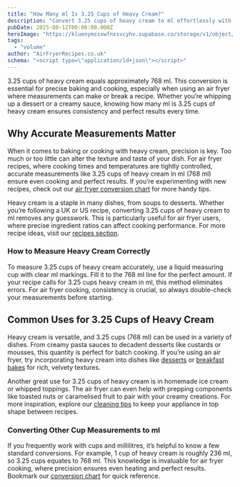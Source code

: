 ```yaml
---
title: "How Many ml Is 3.25 Cups of Heavy Cream?"
description: "Convert 3.25 cups of heavy cream to ml effortlessly with our simple guide. Perfect for baking and air fryer recipes. Get precise measurements now!"
pubDate: 2025-08-12T00:00:00.000Z
heroImage: "https://klueoymssxwfnxsvcyhv.supabase.co/storage/v1/object/public/md/how-many-ml-is-3-25-cups-of-heavy-cream-48029c03.webp"
tags:
  - "volume"
author: "AirFryerRecipes.co.uk"
schema: "<script type=\"application/ld+json\"></script>"
---
```


<p>3.25 cups of heavy cream equals approximately 768 ml. This conversion is essential for precise baking and cooking, especially when using an air fryer where measurements can make or break a recipe. Whether you’re whipping up a dessert or a creamy sauce, knowing how many ml is 3.25 cups of heavy cream ensures consistency and perfect results every time.</p>

<h2>Why Accurate Measurements Matter</h2>  
<p>When it comes to baking or cooking with heavy cream, precision is key. Too much or too little can alter the texture and taste of your dish. For air fryer recipes, where cooking times and temperatures are tightly controlled, accurate measurements like 3.25 cups of heavy cream in ml (768 ml) ensure even cooking and perfect results. If you’re experimenting with new recipes, check out our <a href=https://www.airfryerrecipe.co.uk/air-fryer-conversion-chart>air fryer conversion chart</a> for more handy tips.</p>  

<p>Heavy cream is a staple in many dishes, from soups to desserts. Whether you’re following a UK or US recipe, converting 3.25 cups of heavy cream to ml removes any guesswork. This is particularly useful for air fryer users, where precise ingredient ratios can affect cooking performance. For more recipe ideas, visit our <a href=https://www.airfryerrecipe.co.uk/recipes>recipes section</a>.</p>  

<h3>How to Measure Heavy Cream Correctly</h3>  
<p>To measure 3.25 cups of heavy cream accurately, use a liquid measuring cup with clear ml markings. Fill it to the 768 ml line for the perfect amount. If your recipe calls for 3.25 cups heavy cream in ml, this method eliminates errors. For air fryer cooking, consistency is crucial, so always double-check your measurements before starting.</p>  

<h2>Common Uses for 3.25 Cups of Heavy Cream</h2>  
<p>Heavy cream is versatile, and 3.25 cups (768 ml) can be used in a variety of dishes. From creamy pasta sauces to decadent desserts like custards or mousses, this quantity is perfect for batch cooking. If you’re using an air fryer, try incorporating heavy cream into dishes like <a href=https://www.airfryerrecipe.co.uk/recipe-category/dessert>desserts</a> or <a href=https://www.airfryerrecipe.co.uk/recipe-category/breakfast>breakfast bakes</a> for rich, velvety textures.</p>  

<p>Another great use for 3.25 cups of heavy cream is in homemade ice cream or whipped toppings. The air fryer can even help with prepping components like toasted nuts or caramelised fruit to pair with your creamy creations. For more inspiration, explore our <a href=https://www.airfryerrecipe.co.uk/air-fryer-cleaner>cleaning tips</a> to keep your appliance in top shape between recipes.</p>  

<h3>Converting Other Cup Measurements to ml</h3>  
<p>If you frequently work with cups and millilitres, it’s helpful to know a few standard conversions. For example, 1 cup of heavy cream is roughly 236 ml, so 3.25 cups equates to 768 ml. This knowledge is invaluable for air fryer cooking, where precision ensures even heating and perfect results. Bookmark our <a href=https://www.airfryerrecipe.co.uk/air-fryer-conversion-chart>conversion chart</a> for quick reference.</p>